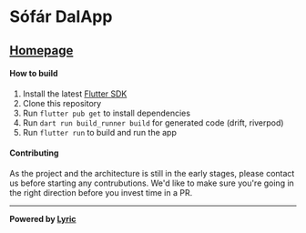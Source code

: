 # Sófár DalApp

## [Homepage](https://app.sofarkotta.hu/)

#### How to build

1. Install the latest [Flutter SDK](https://docs.flutter.dev/get-started/install)
1. Clone this repository
1. Run `flutter pub get` to install dependencies
1. Run `dart run build_runner build` for generated code (drift, riverpod)
1. Run `flutter run` to build and run the app

#### Contributing

As the project and the architecture is still in the early stages, please contact us before starting any contrubutions.
We'd like to make sure you're going in the right direction before you invest time in a PR.

---

**Powered by [Lyric](https://lyricapp.org)**
